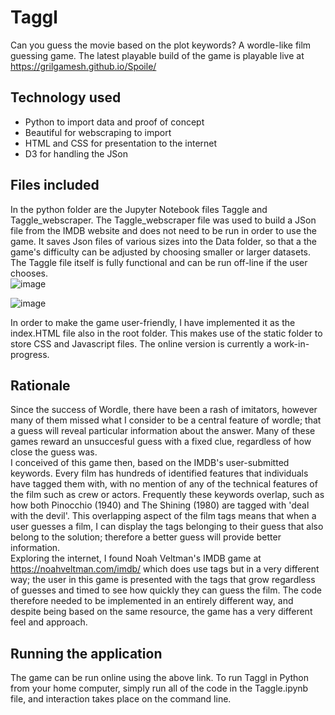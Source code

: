 # Taggl
Can you guess the movie based on the plot keywords? A wordle-like film guessing game.  The latest playable build of the game is playable live at https://grilgamesh.github.io/Spoile/

## Technology used
- Python to import data and proof of concept
- Beautiful for webscraping to import
- HTML and CSS for presentation to the internet
- D3 for handling the JSon 

## Files included
In the python folder are the Jupyter Notebook files Taggle and Taggle_webscraper. The Taggle_webscraper file was used to build a JSon file from the IMDB website and does not need to be run in order to use the game. It saves Json files of various sizes into the Data folder, so that a the game's difficulty can be adjusted by choosing smaller or larger datasets. The Taggle file itself is fully functional and can be run off-line if the user chooses.  
![image](https://user-images.githubusercontent.com/98031776/189631827-52c811a7-32e9-4494-9c72-a192ad9bdec7.png)  

![image](https://user-images.githubusercontent.com/98031776/189631652-e2e5ae3a-fd85-40c7-9281-999c04fd0c43.png)  


In order to make the game user-friendly, I have implemented it as the index.HTML file also in the root folder. This makes use of the static folder to store CSS and Javascript files. The online version is currently a work-in-progress.


## Rationale
Since the success of Wordle, there have been a rash of imitators, however many of them missed what I consider to be a central feature of wordle; that a guess will reveal particular information about the answer. Many of these games reward an unsuccesful guess with a fixed clue, regardless of how close the guess was.  
I conceived of this game then, based on the IMDB's user-submitted keywords. Every film has hundreds of identified features that individuals have tagged them with, with no mention of any of the technical features of the film such as crew or actors. Frequently these keywords overlap, such as how both Pinocchio (1940) and The Shining (1980) are tagged with 'deal with the devil'. This overlapping aspect of the film tags means that when a user guesses a film, I can display the tags belonging to their guess that also belong to the solution; therefore a better guess will provide better information.  
Exploring the internet, I found Noah Veltman's IMDB game at https://noahveltman.com/imdb/ which does use tags but in a very different way; the user in this game is presented with the tags that grow regardless of guesses and timed to see how quickly they can guess the film. The code therefore needed to be implemented in an entirely different way, and despite being based on the same resource, the game has a very different feel and approach.


## Running the application
The game can be run online using the above link.
To run Taggl in Python from your home computer, simply run all of the code in the Taggle.ipynb file, and interaction takes place on the command line. 

